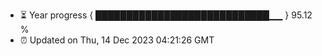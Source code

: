 - ⏳ Year progress { ████████████████████████████▁▁ } 95.12 %
- ⏰ Updated on Thu, 14 Dec 2023 04:21:26 GMT

